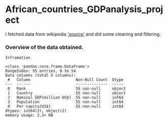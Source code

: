 # African_countries_GDPanalysis_project

I fetched data from wikipedia ['source']([url](https://en.wikipedia.org/wiki/List_of_African_countries_by_GDP_(nominal))) and did some cleaning and filtering.

### Overview of the data obtained.

	Infromation 
 
	<class 'pandas.core.frame.DataFrame'>
	RangeIndex: 55 entries, 0 to 54
	Data columns (total 5 columns):
	 #   Column                    Non-Null Count  Dtype 
	---  ------                    --------------  ----- 
	 0   Rank                      55 non-null     object
	 1   Country                   55 non-null     object
	 2   Nominal GDP(million US$)  55 non-null     int64 
	 3   Population                55 non-null     int64 
	 4   Per capita(US$)           55 non-null     int64 
	dtypes: int64(3), object(2)
	memory usage: 2.3+ KB
